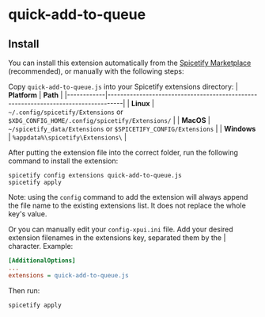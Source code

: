 # quick-add-to-queue

## Install

You can install this extension automatically from the [Spicetify Marketplace](https://github.com/spicetify/spicetify-marketplace) (recommended), or manually with the following steps:

Copy `quick-add-to-queue.js` into your Spicetify extensions directory:
| **Platform** | **Path**                                                                            |
|------------|-----------------------------------------------------------------------------------|
| **Linux**      | `~/.config/spicetify/Extensions` or `$XDG_CONFIG_HOME/.config/spicetify/Extensions/` |
| **MacOS**      | `~/spicetify_data/Extensions` or `$SPICETIFY_CONFIG/Extensions`                      |
| **Windows**    | `%appdata%\spicetify\Extensions\`                                              |

After putting the extension file into the correct folder, run the following command to install the extension:
```
spicetify config extensions quick-add-to-queue.js
spicetify apply
```
Note: using the `config` command to add the extension will always append the file name to the existing extensions list. It does not replace the whole key's value.

Or you can manually edit your `config-xpui.ini` file. Add your desired extension filenames in the extensions key, separated them by the | character.
Example:

```ini
[AdditionalOptions]
...
extensions = quick-add-to-queue.js
```

Then run:

```
spicetify apply
```
